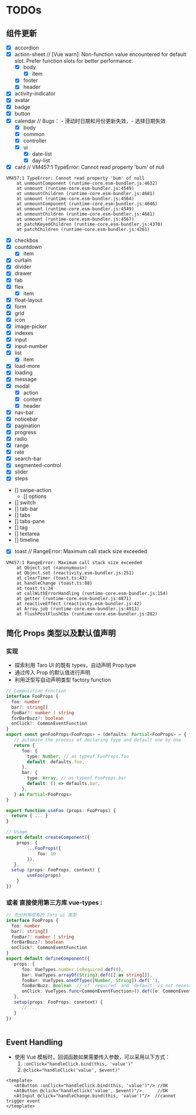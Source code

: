 # TODOs

## 组件更新
- [x] accordion
- [x] action-sheet // [Vue warn]: Non-function value encountered for default slot. Prefer function slots for better performance.
   - [x]  body
      - [x]  item
   - [x]  footer
   - [x]  header
- [x]  activity-indicator
- [x]  avatar
- [x]  badge
- [x]  button
- [x]  calendar     // Bugs： - 滑动时日期和月份更新失效，- 选择日期失效
   - [x]  body
   - [x]  common
   - [x]  controller
   - [x]  ui
       - [x]  date-list
       - [x]  day-list
- [x]  card  // VM457:1 TypeError: Cannot read property 'bum' of null
``` when navigate back to prev page
VM457:1 TypeError: Cannot read property 'bum' of null
    at unmountComponent (runtime-core.esm-bundler.js:4632)
    at unmount (runtime-core.esm-bundler.js:4549)
    at unmountChildren (runtime-core.esm-bundler.js:4681)
    at unmount (runtime-core.esm-bundler.js:4564)
    at unmountComponent (runtime-core.esm-bundler.js:4646)
    at unmount (runtime-core.esm-bundler.js:4549)
    at unmountChildren (runtime-core.esm-bundler.js:4681)
    at unmount (runtime-core.esm-bundler.js:4567)
    at patchKeyedChildren (runtime-core.esm-bundler.js:4370)
    at patchChildren (runtime-core.esm-bundler.js:4261)
```
- [x]  checkbox
- [x]  countdown
   - [x]  item
- [x]  curtain
- [x]  divider
- [x]  drawer
- [x]  fab
- [x]  flex
   - [x]  item
- [x]  float-layout
- [x]  form
- [x]  grid
- [x]  icon
- [x]  image-picker
- [x]  indexes
- [x]  input
- [x]  input-number
- [x]  list
   - [x]  item
- [x]  load-more
- [x]  loading
- [x]  message
- [x]  modal
   - [x]  action
   - [x]  content
   - [x]  header
- [x]  nav-bar
- [x]  noticebar
- [x]  pagination
- [x]  progress
- [x]  radio
- [x]  range
- [x]  rate
- [x]  search-bar
- [x]  segmented-control
- [x]  slider
- [x]  steps
- []  swipe-action
   - []  options
- []  switch
- []  tab-bar
- []  tabs
- []  tabs-pane
- []  tag
- []  textarea
- []  timeline
- [x]  toast // RangeError: Maximum call stack size exceeded
```
VM457:1 RangeError: Maximum call stack size exceeded
    at Object.set (<anonymous>)
    at Object.set (reactivity.esm-bundler.js:251)
    at clearTimer (toast.ts:43)
    at handleChange (toast.ts:88)
    at toast.ts:34
    at callWithErrorHandling (runtime-core.esm-bundler.js:154)
    at getter (runtime-core.esm-bundler.js:4871)
    at reactiveEffect (reactivity.esm-bundler.js:42)
    at Array.job (runtime-core.esm-bundler.js:4913)
    at flushPostFlushCbs (runtime-core.esm-bundler.js:282)
```

## 简化 Props 类型以及默认值声明
### 实现
- 探索利用 Taro UI 的既有 types，自动声明 Prop type
- 通过传入 Prop 的默认值进行声明
- 利用泛型写自动声明类型 factory function
```typescript
// Composition Function
interface FooProps {
  foo: number
  bar?: string[]
  fooBar?: number | string
  forBarBuzz?: boolean
  onClick?: CommonEventFunction
}
export const genFooProps<FooProps> = (defaults: Partial<FooProps> = { foo: 1 }) => {
   // automate the process of declaring type and default one by one
   return {
      foo: {
        type: Number, // as typeof FooProps.foo
        default: defaults.foo,
      },
      bar: {
        type: Array, // as typeof FooProps.bar
        default: () => defaults.bar,
      },
   } as Partial<FooProps>
}

export function useFoo (props: FooProps) {
  return { ... }
}

// Usage
export default createComponent({
	props: {
		...FooProps({
			foo: 10
		}),
   },
  setup (props: FooProps, context) {
		useFoo(props)
	}
})
```
### 或者 直接使用第三方库 vue-types : 
```typescript
// 充分利用现有的 Taro ui 类型
interface FooProps {
  foo: number
  bar?: string[]
  fooBar?: number | string
  forBarBuzz?: boolean
  onClick?: CommonEventFunction
}
export default defineComponent({
   props: {
      foo: VueTypes.number.isRequired.def(0),
      bar: VueTypes.arrayOf(String).def([] as string[]),
      fooBar: VueTypes.oneOfType([Number, String]).def(''),
      fooBarBuzz: Boolean  // if `required` and `default` is not necessary
      onClick: VueTypes.func<CommonEventFunction>().def((e: CommonEvent) => {}),
   },
   setup(props: FooProps, conetext) {
      // ...
   }
})
   
```

## Event Handling
- 使用 Vue 模板时，回调函数如果需要传入参数，可以采用以下方式：
   1. `:onClick="handleClick.bind(this, 'value')"`
   2. `@click="handleClick('value', $event)"`
```vue
<template>
   <AtButton :onClick="handleClick.bind(this, 'value')"/> //OK
   <AtButton @click="handleClick('value', $event)"/>      //OK
   <AtInput @click="handleChange.bind(this, 'value')"/>  //cannot trigger event
</template>
```